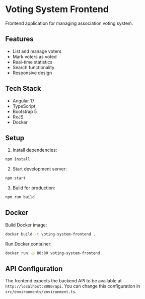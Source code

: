# Voting System Frontend

Frontend application for managing association voting system.

## Features

- List and manage voters
- Mark voters as voted
- Real-time statistics
- Search functionality
- Responsive design

## Tech Stack

- Angular 17
- TypeScript
- Bootstrap 5
- RxJS
- Docker

## Setup

1. Install dependencies:
```bash
npm install
```

2. Start development server:
```bash
npm start
```

3. Build for production:
```bash
npm run build
```

## Docker

Build Docker image:
```bash
docker build -t voting-system-frontend .
```

Run Docker container:
```bash
docker run -p 80:80 voting-system-frontend
```

## API Configuration

The frontend expects the backend API to be available at `http://localhost:8080/api`.
You can change this configuration in `src/environments/environment.ts`.
